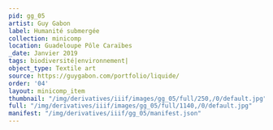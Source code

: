 ```yaml
---
pid: gg_05
artist: Guy Gabon
label: Humanité submergée
collection: minicomp
location: Guadeloupe Pôle Caraïbes
_date: Janvier 2019
tags: biodiversité|environnement|
object_type: Textile art
source: https://guygabon.com/portfolio/liquide/
order: '04'
layout: minicomp_item
thumbnail: "/img/derivatives/iiif/images/gg_05/full/250,/0/default.jpg"
full: "/img/derivatives/iiif/images/gg_05/full/1140,/0/default.jpg"
manifest: "/img/derivatives/iiif/gg_05/manifest.json"
---
```

